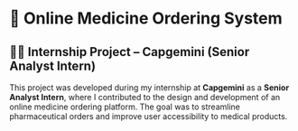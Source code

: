 # 💊 Online Medicine Ordering System

## 🧑‍💼 Internship Project – Capgemini (Senior Analyst Intern)

This project was developed during my internship at **Capgemini** as a **Senior Analyst Intern**, where I contributed to the design and development of an online medicine ordering platform. The goal was to streamline pharmaceutical orders and improve user accessibility to medical products.

